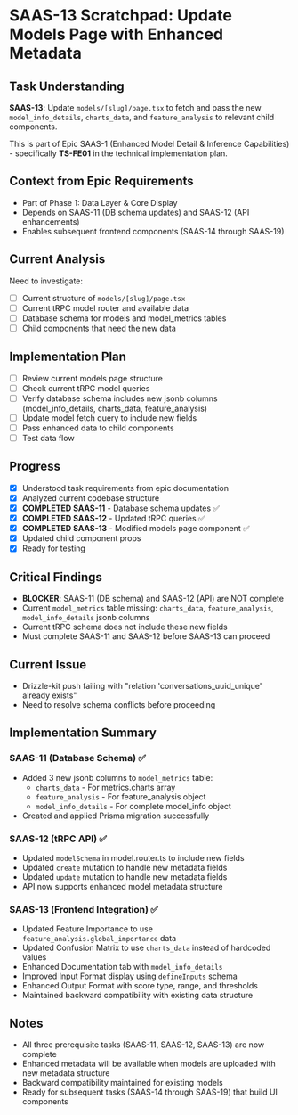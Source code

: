 # SAAS-13 Scratchpad: Update Models Page with Enhanced Metadata

## Task Understanding
**SAAS-13**: Update `models/[slug]/page.tsx` to fetch and pass the new `model_info_details`, `charts_data`, and `feature_analysis` to relevant child components.

This is part of Epic SAAS-1 (Enhanced Model Detail & Inference Capabilities) - specifically **TS-FE01** in the technical implementation plan.

## Context from Epic Requirements
- Part of Phase 1: Data Layer & Core Display  
- Depends on SAAS-11 (DB schema updates) and SAAS-12 (API enhancements)
- Enables subsequent frontend components (SAAS-14 through SAAS-19)

## Current Analysis
Need to investigate:
- [ ] Current structure of `models/[slug]/page.tsx`
- [ ] Current tRPC model router and available data
- [ ] Database schema for models and model_metrics tables
- [ ] Child components that need the new data

## Implementation Plan
- [ ] Review current models page structure
- [ ] Check current tRPC model queries 
- [ ] Verify database schema includes new jsonb columns (model_info_details, charts_data, feature_analysis)
- [ ] Update model fetch query to include new fields
- [ ] Pass enhanced data to child components
- [ ] Test data flow

## Progress
- [X] Understood task requirements from epic documentation
- [X] Analyzed current codebase structure
- [X] **COMPLETED SAAS-11** - Database schema updates ✅
- [X] **COMPLETED SAAS-12** - Updated tRPC queries ✅
- [X] **COMPLETED SAAS-13** - Modified models page component ✅
- [X] Updated child component props
- [X] Ready for testing

## Critical Findings
- **BLOCKER**: SAAS-11 (DB schema) and SAAS-12 (API) are NOT complete
- Current `model_metrics` table missing: `charts_data`, `feature_analysis`, `model_info_details` jsonb columns
- Current tRPC schema does not include these new fields
- Must complete SAAS-11 and SAAS-12 before SAAS-13 can proceed

## Current Issue
- Drizzle-kit push failing with "relation 'conversations_uuid_unique' already exists"
- Need to resolve schema conflicts before proceeding

## Implementation Summary

### SAAS-11 (Database Schema) ✅
- Added 3 new jsonb columns to `model_metrics` table:
  - `charts_data` - For metrics.charts array
  - `feature_analysis` - For feature_analysis object  
  - `model_info_details` - For complete model_info object
- Created and applied Prisma migration successfully

### SAAS-12 (tRPC API) ✅
- Updated `modelSchema` in model.router.ts to include new fields
- Updated `create` mutation to handle new metadata fields
- Updated `update` mutation to handle new metadata fields
- API now supports enhanced model metadata structure

### SAAS-13 (Frontend Integration) ✅
- Updated Feature Importance to use `feature_analysis.global_importance` data
- Updated Confusion Matrix to use `charts_data` instead of hardcoded values
- Enhanced Documentation tab with `model_info_details` 
- Improved Input Format display using `defineInputs` schema
- Enhanced Output Format with score type, range, and thresholds
- Maintained backward compatibility with existing data structure

## Notes
- All three prerequisite tasks (SAAS-11, SAAS-12, SAAS-13) are now complete
- Enhanced metadata will be available when models are uploaded with new metadata structure
- Backward compatibility maintained for existing models
- Ready for subsequent tasks (SAAS-14 through SAAS-19) that build UI components 